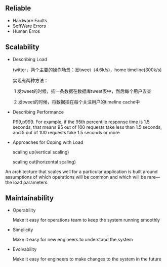 ## Reliable 

* Hardware Faults
* SoftWare Errors
* Human Erros



## Scalability

* Describing Load

  twitter，两个主要的操作场景：发tweet（4.6k/s)，home timeline(300k/s)

  实现有两种方法：

  ​	1 发tweet的时候，插一条数据在数据库tweet表中，然后每个用户去查

  ​	2 发tweet的时候，将数据插在每个关注用户的timeline cache中

* Describing Performance

  P99,p999. For example, if the 95th percentile response time is 1.5 seconds, that means 95 out of 100 requests take less than 1.5 seconds, and 5 out of 100 requests take 1.5 seconds or more

* Approaches for Coping with Load

  scaling up(vertical scaling)

  scaling out(horizontal scaling)

An architecture that scales well for a particular application is built around assumptions of which operations will be common and which will be rare—the load parameters



## Maintainability

* Operability

  Make it easy for operations team to keep the system running smoothly

* Simplicity

  Make it easy for new engineers to understand  the system

* Evolvability

  Make it easy for engineers to make changes to the system in the future